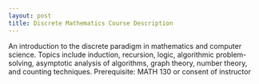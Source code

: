 ```yaml
---
layout: post
title: Discrete Mathematics Course Description
---
```

An introduction to the discrete paradigm in mathematics and computer science. Topics include induction, recursion, logic, algorithmic problem-solving, asymptotic analysis of algorithms, graph theory, number theory, and counting techniques. Prerequisite: MATH 130 or consent of instructor
